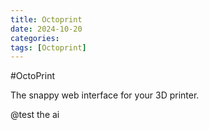 ```yaml
---
title: Octoprint
date: 2024-10-20
categories: 
tags: [Octoprint]
---
```


#OctoPrint

The snappy web interface for your 3D printer. 

@test the ai 
